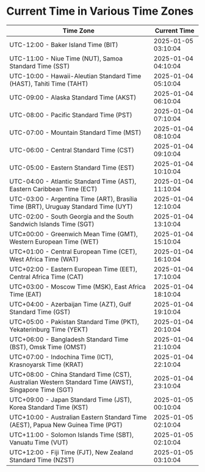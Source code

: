 # Current Time in Various Time Zones

| Time Zone | Current Time |
|-----------|--------------|
| UTC-12:00 - Baker Island Time (BIT) | 2025-01-05 03:10:04 |
| UTC-11:00 - Niue Time (NUT), Samoa Standard Time (SST) | 2025-01-04 04:10:04 |
| UTC-10:00 - Hawaii-Aleutian Standard Time (HAST), Tahiti Time (TAHT) | 2025-01-04 05:10:04 |
| UTC-09:00 - Alaska Standard Time (AKST) | 2025-01-04 06:10:04 |
| UTC-08:00 - Pacific Standard Time (PST) | 2025-01-04 07:10:04 |
| UTC-07:00 - Mountain Standard Time (MST) | 2025-01-04 08:10:04 |
| UTC-06:00 - Central Standard Time (CST) | 2025-01-04 09:10:04 |
| UTC-05:00 - Eastern Standard Time (EST) | 2025-01-04 10:10:04 |
| UTC-04:00 - Atlantic Standard Time (AST), Eastern Caribbean Time (ECT) | 2025-01-04 11:10:04 |
| UTC-03:00 - Argentina Time (ART), Brasília Time (BRT), Uruguay Standard Time (UYT) | 2025-01-04 12:10:04 |
| UTC-02:00 - South Georgia and the South Sandwich Islands Time (SGT) | 2025-01-04 13:10:04 |
| UTC±00:00 - Greenwich Mean Time (GMT), Western European Time (WET) | 2025-01-04 15:10:04 |
| UTC+01:00 - Central European Time (CET), West Africa Time (WAT) | 2025-01-04 16:10:04 |
| UTC+02:00 - Eastern European Time (EET), Central Africa Time (CAT) | 2025-01-04 17:10:04 |
| UTC+03:00 - Moscow Time (MSK), East Africa Time (EAT) | 2025-01-04 18:10:04 |
| UTC+04:00 - Azerbaijan Time (AZT), Gulf Standard Time (GST) | 2025-01-04 19:10:04 |
| UTC+05:00 - Pakistan Standard Time (PKT), Yekaterinburg Time (YEKT) | 2025-01-04 20:10:04 |
| UTC+06:00 - Bangladesh Standard Time (BST), Omsk Time (OMST) | 2025-01-04 21:10:04 |
| UTC+07:00 - Indochina Time (ICT), Krasnoyarsk Time (KRAT) | 2025-01-04 22:10:04 |
| UTC+08:00 - China Standard Time (CST), Australian Western Standard Time (AWST), Singapore Time (SGT) | 2025-01-04 23:10:04 |
| UTC+09:00 - Japan Standard Time (JST), Korea Standard Time (KST) | 2025-01-05 00:10:04 |
| UTC+10:00 - Australian Eastern Standard Time (AEST), Papua New Guinea Time (PGT) | 2025-01-05 02:10:04 |
| UTC+11:00 - Solomon Islands Time (SBT), Vanuatu Time (VUT) | 2025-01-05 02:10:04 |
| UTC+12:00 - Fiji Time (FJT), New Zealand Standard Time (NZST) | 2025-01-05 03:10:04 |
